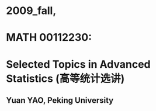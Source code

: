 # 2009_fall, 
# MATH 00112230: 
# Selected Topics in Advanced Statistics (&#39640;&#31561;&#32479;&#35745;&#36873;&#35762;)
## Yuan YAO, Peking University
